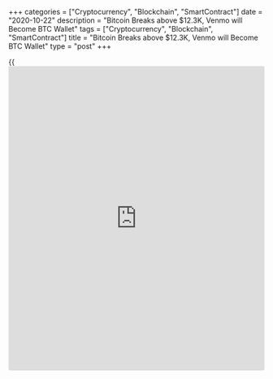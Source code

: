 +++
categories = ["Cryptocurrency", "Blockchain", "SmartContract"]
date = "2020-10-22"
description = "Bitcoin Breaks above $12.3K, Venmo will Become BTC Wallet"
tags = ["Cryptocurrency", "Blockchain", "SmartContract"]
title = "Bitcoin Breaks above $12.3K, Venmo will Become BTC Wallet"
type = "post"
+++

{{<iframe id="large-banner" src="https://www.bounty.group/#slide=13.0" width="100%" height="600" scrolling="no" style="border: 0px solid rgb(216, 221, 230); border-radius: 3px;">}}

Bitcoin (BTC) gained almost 5% on Oct. 21 as bullish price action
combined with fresh corporate adoption [news](https://www.letsplayfx.com/blog/forex-news-website/) to boost gains. Data from
Cointelegraph Markets and Coin360 showed a strong 24 hours for bulls on
Wednesday, with BTC/USD topping out at $12,400.

![Bitcoin Breaks above $12.3K, Venmo will Become BTC Wallet][1]

At press time, $12,300 formed the focal point, around an hour after
Reuters reported that payment giant PayPal plans to support Bitcoin and
other cryptocurrencies via its wallet and Venmo app from 2021. The
announcement added to an already buoyant BTC trading environment, with
$12,000 resistance evaporating overnight on Tuesday.

Weekly gains stand at 8.5% for Bitcoin, which is increasingly diverging
from other macro assets, which put in lackluster performance over the
same period. Earlier, Cointelegraph published a list of factors which
one analyst believes all support the bull case for Bitcoin going
forward. PayPal should also support altcoins Ether (ETH), Litecoin (LTC)
and Bitcoin Cash (BCH). Following the [news](https://www.letsplayfx.com/blog/forex-news-website/), ETH/USD increased by a
modest 2.2% to $378, while BCH/USD put in 4.5% gains to hit $456.

_Source:[FXPro][2]_

   1. /files/downloads/a/2/2/a221efb2924d7ae7a593a764cee9a86c_b837c299f785f662941812e1b84be171.png
   2. /geturl/index/ab9a6f57e223da2d351af19dada20931e53c0d35/